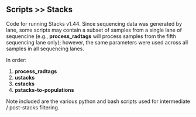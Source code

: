 ## Scripts >> Stacks

Code for running Stacks v1.44. Since sequencing data was generated by lane, some scripts may contain a subset of samples from a single lane of sequencine (e.g., **process_radtags** will process samples from the fifth sequencing lane only); however, the same parameters were used across all samples in all sequencing lanes. 

In order:

1. **process_radtags**
2. **ustacks**
3. **cstacks**
4. **pstacks-to-populations**

Note included are the various python and bash scripts used for intermediate / post-stacks filtering.